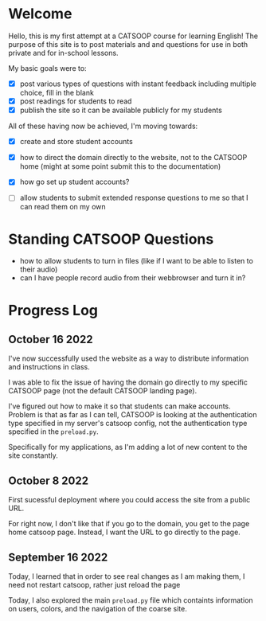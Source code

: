 # Welcome

Hello, this is my first attempt at a CATSOOP course for learning English! The purpose of this site is to post materials and and questions for use in both private and for in-school lessons. 

My basic goals were to:
- [x] post various types of questions with instant feedback including multiple choice, fill in the blank
- [x] post readings for students to read
- [x] publish the site so it can be available publicly for my students

All of these having now be achieved, I'm moving towards:
- [x] create and store student accounts
- [x] how to direct the domain directly to the website, not to the CATSOOP home (might at some point submit this to the documentation)
- [x] how go set up student accounts?
- [ ] allow students to submit extended response questions to me so that I can read them on my own


# Standing CATSOOP Questions

- how to allow students to turn in files (like if I want to be able to listen to their audio)
- can I have people record audio from their webbrowser and turn it in?
 
# Progress Log

## October 16 2022

I've now successfully used the website as a way to distribute information and instructions in class. 

I was able to fix the issue of having the domain go directly to my specific CATSOOP page (not the default CATSOOP landing page). 

I've figured out how to make it so that students can make accounts. Problem is that as far as I can tell, CATSOOP is looking at the authentication type specified in my server's catsoop config, not the authentication type specified in the `preload.py`. 

Specifically for my applications, as I'm adding a lot of new content to the site constantly. 

## October 8 2022

First sucessful deployment where you could access the site from a public URL. 

For right now, I don't like that if you go to the domain, you get to the page home catsoop page. Instead, I want the URL to go directly to the page.

## September 16 2022

Today, I learned that in order to see real changes as I am making them, I need not restart catsoop, rather just reload the page

Today, I also explored the main `preload.py` file which containts information on users, colors, and the navigation of the coarse site.
